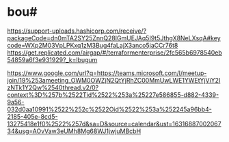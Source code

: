 # bou#
https://support-uploads.hashicorp.com/receive/?packageCode=dn0mTA2SY25ZnnQ28IGmUEJAq5I9t5JthgX8NeLXsqA#keycode=WXp2M03VpLPKxq1zM3Bug4faLajX3anco5jaCCr76t8
https://get.replicated.com/airgap/#/terraformenterprise/2fc565b6978540eb54859a6f3e931929?_k=lbugum

https://www.google.com/url?q=https://teams.microsoft.com/l/meetup-join/19%253ameeting_OWM0OWZjN2QtYjRhZC00MmUwLWE1YWEtYjViY2IzNTk1Y2Qw%2540thread.v2/0?context%3D%257b%2522Tid%2522%253a%25227e586855-d882-4339-9a56-032d0aa10991%2522%252c%2522Oid%2522%253a%252245a96bb4-2185-405e-8cd5-13275418e1f0%2522%257d&sa=D&source=calendar&ust=1631688700206734&usg=AOvVaw3eUMh8Mg68WJ1jwjuMBcbH

